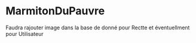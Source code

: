 # MarmitonDuPauvre
Faudra rajouter image dans la base de donné pour Rectte et éventuellment pour Utilisateur 
